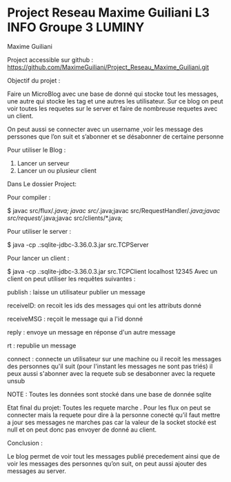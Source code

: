 # Project Reseau Maxime Guiliani L3 INFO Groupe 3 LUMINY

Maxime Guiliani

Project accessible sur github : https://github.com/MaximeGuiliani/Project_Reseau_Maxime_Guiliani.git

Objectif du projet :

Faire un MicroBlog avec une base de donné qui stocke tout les messages, une autre qui stocke les tag et une autres les utilisateur.
Sur ce blog on peut voir toutes les requetes sur le server et faire de nombreuse requetes avec un client.

On peut aussi se connecter avec un username ,voir les message des perssones que l’on suit et s’abonner et se désabonner de certaine personne

Pour utiliser le Blog :

1. Lancer un serveur
2. Lancer un ou plusieur client

Dans Le dossier Project:

Pour compiler :

$ javac src/flux/_.java; javac src/_.java;javac src/RequestHandler/_.java;javac src/request/_.java;javac src/clients/\*.java;

Pour utiliser le server :

$ java -cp .:sqlite-jdbc-3.36.0.3.jar src.TCPServer

Pour lancer un client :

$ java -cp .:sqlite-jdbc-3.36.0.3.jar src.TCPClient localhost 12345
Avec un client on peut utiliser les requêtes suivantes :

publish : laisse un utilisateur publier un message

receiveID: on recoit les ids des messages qui ont les attributs donné

receiveMSG : reçoit le message qui a l'id donné

reply : envoye un message en réponse d'un autre message

rt : republie un message

connect : connecte un utilisateur sur une machine ou il recoit les messages des personnes qu'il suit (pour l'instant les messages ne sont pas triés)
il peux aussi s'abonner avec la requete sub
se desabonner avec la requete unsub

NOTE : Toutes les données sont stocké dans une base de donnée sqlite

Etat final du projet:
Toutes les requete marche .
Pour les flux on peut se connecter mais la requete pour dire à la personne conecté qu’il faut mettre a jour ses messages ne marches pas car la valeur de la socket stocké est null et on peut donc pas envoyer de donné au client.

Conclusion :

Le blog permet de voir tout les messages publié precedement ainsi que de voir les messages des personnes qu’on suit, on peut aussi ajouter des messages au server.
